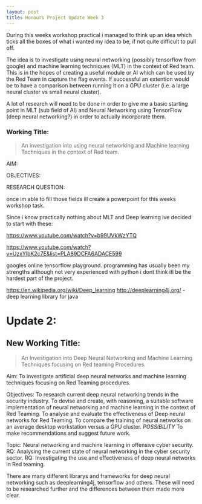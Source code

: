 ```yaml
---
layout: post
title: Honours Project Update Week 3
---
```


During this weeks workshop practical i managed to think up an idea which ticks all the boxes of what i wanted my idea to be, if not quite difficult to pull off.

The idea is to investigate using neural networking (possibly tensorflow from google) and machine learning techniques (MLT) in the context of Red team. 
This is in the hopes of creating  a useful module or AI which can be used by the Red Team in capture the flag events. If successful an extention would be to have a comparison between running it on a GPU cluster (i.e. a large neural cluster vs small neural cluster).

A lot of research will need to be done in order to give me a basic starting point in MLT (sub field of AI) and Neural Networking using TensorFlow (deep neural networking?) in order to actually incorporate them.

### Working Title:

> An investigation into using neural networking and Machine learning Techniques in the context of Red team.

AIM:

OBJECTIVES:

RESEARCH QUESTION:  

once im able to fill those fields ill create a powerpoint for this weeks workshop task.

Since i know practically nothing about MLT and Deep learning ive decided to start with these: 

https://www.youtube.com/watch?v=b99UVkWzYTQ  

https://www.youtube.com/watch?v=UzxYlbK2c7E&list=PLA89DCFA6ADACE599

googles online tensorflow playground.
programming has usually been my strengths although not very experienced with python i dont think itl be the hardest part of the project.

https://en.wikipedia.org/wiki/Deep_learning
http://deeplearning4j.org/ - deep learning library for java

# Update 2:

## New Working Title: 
> An Investigation into Deep Neural Networking and Machine Learning Techniques focusing on Red teaming Procedures.

Aim:  To investigate artificial deep neural networks and machine learning techniques focusing on Red Teaming procedures.

Objectives:
To research current deep neural networking trends in the security industry.
To devise and create, with reasoning, a suitable software implementation of neural networking and machine learning in the context of Red Teaming.
To analyse and evaluate the effectiveness of Deep neural networks for Red Teaming.
To compare the training of neural networks on an average desktop workstation versus a GPU cluster. *POSSIBILITY*
To make recommendations and suggest future work.

Topic: Neural networking and machine learning in offensive cyber security.
RQ: Analysing the current state of neural networking in the cyber security sector.
RQ: Investigating the use and effectiveness of deep neural networks in Red teaming.

There are many different librarys and frameworks for deep neural networking such as deeplearning4j, tensorflow and others. These will need to be researched further and the differences between them made more clear.